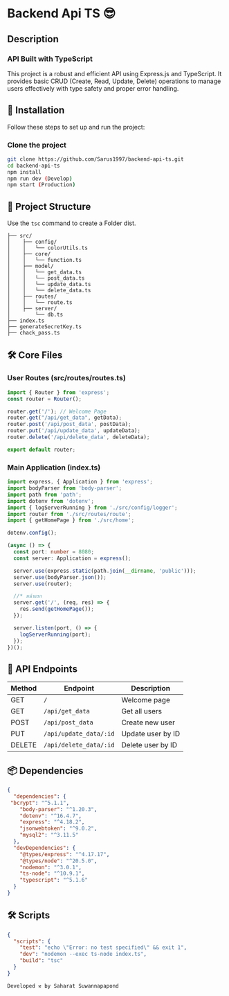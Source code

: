 # Backend Api TS 😎

## Description

### API Built with TypeScript

This project is a robust and efficient API using Express.js and TypeScript. It provides basic CRUD (Create, Read, Update, Delete) operations to manage users effectively with type safety and proper error handling.

## 🚀 Installation

Follow these steps to set up and run the project:

### Clone the project

```bash
git clone https://github.com/Sarus1997/backend-api-ts.git
cd backend-api-ts 
npm install
npm run dev (Develop)
npm start (Production)
```

## 📁 Project Structure
Use the ``` tsc ``` command to create a Folder dist.

```project-root/
├── src/
│    ├── config/
│    │   └── colorUtils.ts
│    ├── core/
│    │   └── function.ts
│    ├── model/
│    │   └── get_data.ts
│    │   └── post_data.ts
│    │   └── update_data.ts
│    │   └── delete_data.ts
│    ├── routes/
│    │   └── route.ts
│    ├── server/
│        └── db.ts
├── index.ts
├── generateSecretKey.ts
├── chack_pass.ts
```

## 🛠️ Core Files

### User Routes (src/routes/routes.ts)

```typescript
import { Router } from 'express';
const router = Router();

router.get('/'); // Welcome Page
router.get("/api/get_data", getData);
router.post('/api/post_data', postData);
router.put('/api/update_data', updateData);
router.delete('/api/delete_data', deleteData);

export default router;
```

### Main Application (index.ts)

```typescript
import express, { Application } from 'express';
import bodyParser from 'body-parser';
import path from 'path';
import dotenv from 'dotenv';
import { logServerRunning } from './src/config/logger';
import router from './src/routes/route';
import { getHomePage } from './src/home';

dotenv.config();

(async () => {
  const port: number = 8080;
  const server: Application = express();

  server.use(express.static(path.join(__dirname, 'public')));
  server.use(bodyParser.json());
  server.use(router);

  //* หน้าแรก
  server.get('/', (req, res) => {
    res.send(getHomePage());
  });

  server.listen(port, () => {
    logServerRunning(port);
  });
})();

```

## 📂 API Endpoints

| Method | Endpoint | Description |
|--------|----------|-------------|
| GET | `/` | Welcome page |
| GET | `/api/get_data` | Get all users |
| POST | `/api/post_data` | Create new user |
| PUT | `/api/update_data/:id` | Update user by ID |
| DELETE | `/api/delete_data/:id` | Delete user by ID |

## 📦 Dependencies

```json
{
  "dependencies": {
 "bcrypt": "^5.1.1",
    "body-parser": "^1.20.3",
    "dotenv": "^16.4.7",
    "express": "^4.18.2",
    "jsonwebtoken": "^9.0.2",
    "mysql2": "^3.11.5"
  },
  "devDependencies": {
    "@types/express": "^4.17.17",
    "@types/node": "^20.5.0",
    "nodemon": "^3.0.1",
    "ts-node": "^10.9.1",
    "typescript": "^5.1.6"
  }
}
```

## 🛠️ Scripts

```json
{
  "scripts": {
    "test": "echo \"Error: no test specified\" && exit 1",
    "dev": "nodemon --exec ts-node index.ts",
    "build": "tsc"
  }
}
```
```
Developed ⚒️ by Saharat Suwannapapond
```
